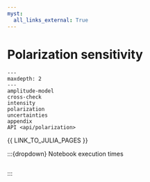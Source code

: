 ```yaml
---
myst:
  all_links_external: True
---
```


# Polarization sensitivity

<!-- cspell:ignore maxdepth -->

```{toctree}
---
maxdepth: 2
---
amplitude-model
cross-check
intensity
polarization
uncertainties
appendix
API <api/polarization>
```

{{ LINK_TO_JULIA_PAGES }}

:::{dropdown} Notebook execution times

```{nb-exec-table}

```

:::
